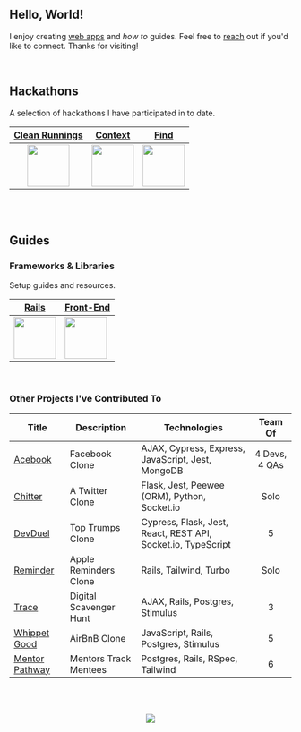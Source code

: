 ## Hello, World!

I enjoy creating [web apps](https://adrianhards.github.io/) and _how to_ guides. Feel free to [reach](https://www.linkedin.com/in/adrianhards/) out if you'd like to connect. Thanks for visiting!

<br>

## Hackathons
A selection of hackathons I have participated in to date.

<table>
  <thead>
    <tr>
      <th align="center"><a href="https://github.com/sandiskolarczyk/clean-runnings">Clean Runnings</a></th>
      <th align="center"><a href="https://github.com/adrianHards/Context">Context</a></th>
      <th align="center"><a href="https://github.com/adrianHards/Find">Find</a></th>
    </tr>
  </thead>
  <tbody>
    <tr>
      <td align="center"><a href="https://github.com/sandiskolarczyk/clean-runnings"><img src="https://pbs.twimg.com/profile_images/1498241570549731328/lks7Ir_o_400x400.jpg" width="75"></a></td>
      <td align="center"><a href="https://github.com/adrianHards/Context"><img src="https://railshackathon.com/assets/logo-40db3df7fb921a1c743f64def8409805b0ad67179efca108b2ece831766b9bf9.svg" width="75"></a></td>
      <td align="center"><a href="https://github.com/adrianHards/Find"><img src="https://hackforpeace.net/wp-content/uploads/2022/08/hfp-logo.svg" width="75"></a></td>
    </tr>
  </tbody>
</table>

<br>
<br>

## Guides

### Frameworks & Libraries
Setup guides and resources. 

<div align="left">

<table>
  <thead>
    <tr>
      <th align="center"><a href="https://github.com/adrianHards/learning-rails">Rails</a></th>
      <th align="center"><a href="https://github.com/adrianHards/learning-frontend">Front-End</a></th>
    </tr>
  </thead>
  <tbody>
    <tr>
      <td><a href="https://github.com/adrianHards/learning-rails"><img src="https://cdn3.iconfinder.com/data/icons/popular-services-brands-vol-2/512/ruby-on-rails-512.png" width="75"></a></td>
      <td><a href="https://github.com/adrianHards/learning-frontend"><img src="https://upload.wikimedia.org/wikipedia/commons/b/bf/Front-end-logo-color%402x.png" width="75"></a></td>
    </tr>
  </tbody>
</table>

</div>

<br>
 
### Other Projects I've Contributed To

<table>
  <thead>
    <tr>
      <th align="center">Title</th>
      <th align="center">Description</th>
      <th align="center">Technologies</th>
      <th align="center">Team Of</th>
    </tr>
  </thead>
  <tbody>
    <tr>
      <td align="left"><a href="https://github.com/Loo-Ashworth/acebook-poke">Acebook</a></td>
      <td align="left">Facebook Clone</td>
      <td align="left">AJAX, Cypress, Express, JavaScript, Jest, MongoDB</td>
      <td align="center">4 Devs, 4 QAs</td>
    </tr>
    <tr>
      <td align="left"><a href="https://github.com/adrianHards/flask-chitter">Chitter</a></td>
      <td align="left">A Twitter Clone</td>
      <td align="left">Flask, Jest, Peewee (ORM), Python, Socket.io</td>
      <td align="center">Solo</td>
    </tr>
    <tr>
      <td align="left"><a href="https://github.com/Saamiya96/frontend-devDuel">DevDuel</a></td>
      <td align="left">Top Trumps Clone</td>
      <td align="left">Cypress, Flask, Jest, React, REST API, Socket.io, TypeScript</td>
      <td align="center">5</td>
    </tr>
    <tr>
      <td align="left"><a href="https://github.com/adrianHards/hotwire-reminder">Reminder</a></td>
      <td align="left">Apple Reminders Clone</td>
      <td align="left">Rails, Tailwind, Turbo</td>
      <td align="center">Solo</td>
    </tr>
    <tr>
      <td align="left"><a href="https://github.com/adrianHards/rails-trace">Trace</a></td>
      <td align="left">Digital Scavenger Hunt</td>
      <td align="left">AJAX, Rails, Postgres, Stimulus</td>
      <td align="center">3</td>
    </tr>
    <tr>
      <td align="left"><a href="https://github.com/adrianHards/rails-whippet-good">Whippet Good</a></td>
      <td align="left">AirBnB Clone</td>
      <td align="left">JavaScript, Rails, Postgres, Stimulus</td>
      <td align="center">5</td>
    </tr>
    <tr>
      <td align="left"><a href="https://github.com/Mentor-Pathway/mentor-platform">Mentor Pathway</a></td>
      <td align="left">Mentors Track Mentees</td>
      <td align="left">Postgres, Rails, RSpec, Tailwind</td>
      <td align="center">6</td>
    </tr>
  </tbody>
</table>

<br>

<!-- [![](https://badges.peiyuan.ch/leetcode/puiiyuen/ranking?label=LeetCode&logo=leetcode)](https://leetcode.com/adrianLeetCode)
<img src="https://badges.peiyuan.ch/leetcode/adrianLeetCode/solved?difficulty=all">
<img src="https://badges.peiyuan.ch/leetcode/adrianLeetCode/solved?difficulty=easy">
<img src="https://badges.peiyuan.ch/leetcode/adrianLeetCode/solved?difficulty=medium">
<img src="https://badges.peiyuan.ch/leetcode/adrianLeetCode/solved?difficulty=hard">
 -->

<br>

<p align="center">
  <img src="https://visitor-badge.laobi.icu/badge?page_id=adrianhards" id="counter">
</p>
